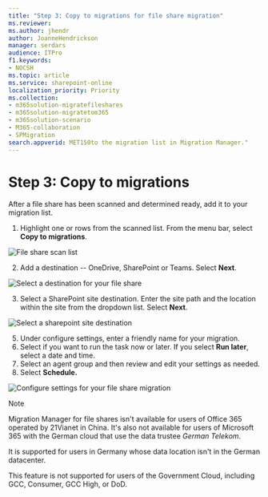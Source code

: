 ```yaml
---
title: "Step 3: Copy to migrations for file share migration"
ms.reviewer: 
ms.author: jhendr
author: JoanneHendrickson
manager: serdars
audience: ITPro
f1.keywords:
- NOCSH
ms.topic: article
ms.service: sharepoint-online
localization_priority: Priority
ms.collection:
- m365solution-migratefileshares
- m365solution-migratetom365
- m365solution-scenario 
- M365-collaboration
- SPMigration
search.appverid: MET150to the migration list in Migration Manager."
---
```


# Step 3: Copy to migrations

After a file share has been scanned and determined ready, add it to your migration list.  

1. Highlight one or rows from the scanned list. From the menu bar, select **Copy to migrations**.

![File share scan list](/media/mm-fileshare-scan-list.png)


2. Add a destination -- OneDrive, SharePoint or Teams. Select **Next**.

![Select a destination for your file share](/media/mm-fileshare-copy-migrattions-destinations.png)

3.  Select a SharePoint site destination.  Enter the site path and the location within the site from the dropdown list. Select **Next**.

![Select a sharepoint site destination](/media/mm-fileshare-copy-migrations-destination-path.png)


5. Under configure settings, enter a friendly name for your migration.
6. Select if you want to run the task now or later. If you select **Run later**, select a date and time.
7. Select an agent group and then review and edit your settings as needed.
8. Select **Schedule.**

![Configure settings for your file share migration](/media/mm-fileshare-copy-migrations-configure-settings.png)


>[!NOTE]
>Migration Manager for file shares isn't available for users of Office 365 operated by 21Vianet in China. It's also not available for users of Microsoft 365 with the German cloud that use the data trustee *German Telekom*. 
>
>It is supported for users in Germany whose data location isn't in the German datacenter.
>
> This feature is not supported for users of the Government Cloud, including GCC, Consumer, GCC High, or DoD.
